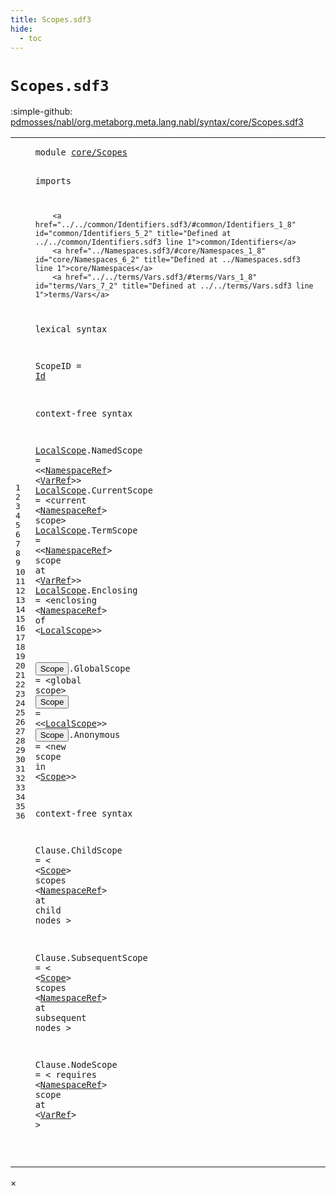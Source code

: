 ```yaml
---
title: Scopes.sdf3
hide:
  - toc
---
```


# `Scopes.sdf3`

:simple-github: [pdmosses/nabl/org.metaborg.meta.lang.nabl/syntax/core/Scopes.sdf3]

[pdmosses/nabl/org.metaborg.meta.lang.nabl/syntax/core/Scopes.sdf3]: https://github.com/pdmosses/nabl/blob/master/org.metaborg.meta.lang.nabl/syntax/core/Scopes.sdf3 "The source file on GitHub"

<div class="sdf3"><table class="highlighttable"><tbody><tr><td class="linenos"><div class="linenodiv"><pre><span></span>1
2
3
4
5
6
7
8
9
10
11
12
13
14
15
16
17
18
19
20
21
22
23
24
25
26
27
28
29
30
31
32
33
34
35
36
</pre></div></td>
<td class="code"><pre><code><span class="keyword">module</span> <a href="../../formulas/Propositions.sdf3/#core/Scopes_8_3" id="core/Scopes_1_8" title="Referenced at ../../formulas/Propositions.sdf3 line 8">core/Scopes</a>

<span class="keyword">imports</span> 

        <a href="../../common/Identifiers.sdf3/#common/Identifiers_1_8" id="common/Identifiers_5_2" title="Defined at ../../common/Identifiers.sdf3 line 1">common/Identifiers</a>  
        <a href="../Namespaces.sdf3/#core/Namespaces_1_8" id="core/Namespaces_6_2" title="Defined at ../Namespaces.sdf3 line 1">core/Namespaces</a> 
        <a href="../../terms/Vars.sdf3/#terms/Vars_1_8" id="terms/Vars_7_2" title="Defined at ../../terms/Vars.sdf3 line 1">terms/Vars</a>

<span class="keyword">lexical syntax</span>

  <span id="ScopeID_11_3" title="Not referenced">ScopeID</span> = <a href="../../common/Identifiers.sdf3/#Id_5_3" id="Id_11_13" title="Defined at ../../common/Identifiers.sdf3 line 5, 9, 11, 25, 26, 27">Id</a> 

<span class="keyword">context-free syntax</span>

  <a href="#LocalScope_18_56" id="LocalScope_15_3" title="Referenced at line 18, 21">LocalScope</a>.<span class="cons_Constructor"><span id="NamedScope_15_14" title="Not referenced">NamedScope</span></span> = &lt;&lt;<a href="../Namespaces.sdf3/#NamespaceRef_24_3" id="NamespaceRef_15_29" title="Defined at ../Namespaces.sdf3 line 24">NamespaceRef</a>&gt; &lt;<a href="../../terms/Vars.sdf3/#VarRef_10_11" id="VarRef_15_44" title="Defined at ../../terms/Vars.sdf3 line 10, 18, 19">VarRef</a>&gt;&gt; 
  <a href="#LocalScope_18_56" id="LocalScope_16_3" title="Referenced at line 18, 21">LocalScope</a>.<span class="cons_Constructor"><span id="CurrentScope_16_14" title="Not referenced">CurrentScope</span></span> = &lt;<span class="cons_String">current</span> &lt;<a href="../Namespaces.sdf3/#NamespaceRef_24_3" id="NamespaceRef_16_39" title="Defined at ../Namespaces.sdf3 line 24">NamespaceRef</a>&gt; <span class="cons_String">scope</span>&gt; 
  <a href="#LocalScope_18_56" id="LocalScope_17_3" title="Referenced at line 18, 21">LocalScope</a>.<span class="cons_Constructor"><span id="TermScope_17_14" title="Not referenced">TermScope</span></span> = &lt;&lt;<a href="../Namespaces.sdf3/#NamespaceRef_24_3" id="NamespaceRef_17_28" title="Defined at ../Namespaces.sdf3 line 24">NamespaceRef</a>&gt; <span class="cons_String">scope</span>  <span class="cons_String">at</span> &lt;<a href="../../terms/Vars.sdf3/#VarRef_10_11" id="VarRef_17_53" title="Defined at ../../terms/Vars.sdf3 line 10, 18, 19">VarRef</a>&gt;&gt; 
  <a href="#LocalScope_18_56" id="LocalScope_18_3" title="Referenced at line 18, 21">LocalScope</a>.<span class="cons_Constructor"><span id="Enclosing_18_14" title="Not referenced">Enclosing</span></span> = &lt;<span class="cons_String">enclosing</span> &lt;<a href="../Namespaces.sdf3/#NamespaceRef_24_3" id="NamespaceRef_18_38" title="Defined at ../Namespaces.sdf3 line 24">NamespaceRef</a>&gt; <span class="cons_String">of</span> &lt;<a href="#LocalScope_15_3" id="LocalScope_18_56" title="Defined at line 15, 16, 17, 18">LocalScope</a>&gt;&gt; 
  
  <button class="modal-open" id="Scope_20_3" title="Multi-file references" data-urls="#Scope_22_36 line 22, 27, 31; ../../formulas/Propositions.sdf3/#Scope_20_27 line 20">Scope</button>.<span class="cons_Constructor"><span id="GlobalScope_20_9" title="Not referenced">GlobalScope</span></span> = &lt;<span class="cons_String">global</span> <span class="cons_String">scope</span>&gt; 
  <button class="modal-open" id="Scope_21_3" title="Multi-file references" data-urls="#Scope_22_36 line 22, 27, 31; ../../formulas/Propositions.sdf3/#Scope_20_27 line 20">Scope</button> = &lt;&lt;<a href="#LocalScope_15_3" id="LocalScope_21_13" title="Defined at line 15, 16, 17, 18">LocalScope</a>&gt;&gt; 
  <button class="modal-open" id="Scope_22_3" title="Multi-file references" data-urls="#Scope_22_36 line 22, 27, 31; ../../formulas/Propositions.sdf3/#Scope_20_27 line 20">Scope</button>.<span class="cons_Constructor"><span id="Anonymous_22_9" title="Not referenced">Anonymous</span></span> = &lt;<span class="cons_String">new</span> <span class="cons_String">scope</span> <span class="cons_String">in</span> &lt;<a href="#Scope_20_3" id="Scope_22_36" title="Defined at line 20, 21, 22">Scope</a>&gt;&gt; 

<span class="keyword">context-free syntax</span>

  <span id="Clause_26_3" title="Not referenced">Clause</span>.<span class="cons_Constructor"><span id="ChildScope_26_10" title="Not referenced">ChildScope</span></span> = &lt;
    &lt;<a href="#Scope_20_3" id="Scope_27_6" title="Defined at line 20, 21, 22">Scope</a>&gt; <span class="cons_String">scopes</span> &lt;<a href="../Namespaces.sdf3/#NamespaceRef_24_3" id="NamespaceRef_27_21" title="Defined at ../Namespaces.sdf3 line 24">NamespaceRef</a>&gt; <span class="cons_String">at</span> <span class="cons_String">child</span> <span class="cons_String">nodes</span>
  &gt; 
  
  <span id="Clause_30_3" title="Not referenced">Clause</span>.<span class="cons_Constructor"><span id="SubsequentScope_30_10" title="Not referenced">SubsequentScope</span></span> = &lt;
    &lt;<a href="#Scope_20_3" id="Scope_31_6" title="Defined at line 20, 21, 22">Scope</a>&gt; <span class="cons_String">scopes</span> &lt;<a href="../Namespaces.sdf3/#NamespaceRef_24_3" id="NamespaceRef_31_21" title="Defined at ../Namespaces.sdf3 line 24">NamespaceRef</a>&gt; <span class="cons_String">at</span> <span class="cons_String">subsequent</span> <span class="cons_String">nodes</span>
  &gt; 
  
  <span id="Clause_34_3" title="Not referenced">Clause</span>.<span class="cons_Constructor"><span id="NodeScope_34_10" title="Not referenced">NodeScope</span></span> = &lt;
    <span class="cons_String">requires</span> &lt;<a href="../Namespaces.sdf3/#NamespaceRef_24_3" id="NamespaceRef_35_15" title="Defined at ../Namespaces.sdf3 line 24">NamespaceRef</a>&gt; <span class="cons_String">scope</span> <span class="cons_String">at</span> &lt;<a href="../../terms/Vars.sdf3/#VarRef_10_11" id="VarRef_35_39" title="Defined at ../../terms/Vars.sdf3 line 10, 18, 19">VarRef</a>&gt;
  &gt; 

</code></pre></td></tr></tbody></table></div>

<div id="modal">
  <div id="modal-content">
    <span id="modal-close">&times;</span>
    <h2 id="modal-h2"></h2>
    <p  id="modal-p"></p>
    <ul id="modal-ul"></ul>
  </div>
</div>
